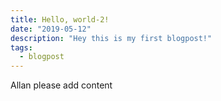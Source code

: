 ```yaml
---
title: Hello, world-2!
date: "2019-05-12"
description: "Hey this is my first blogpost!"
tags:
  - blogpost
---
```


Allan please add content